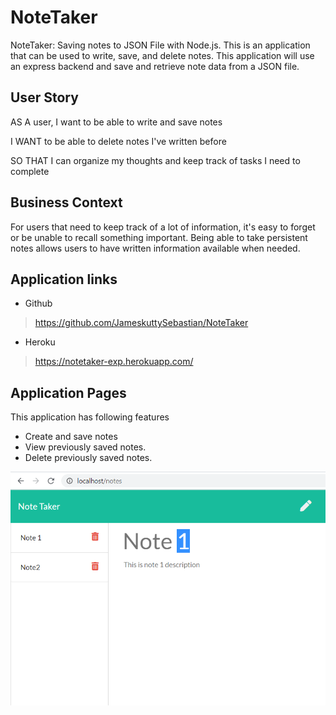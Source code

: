 # NoteTaker

NoteTaker: Saving notes to JSON File with Node.js. This is an application that can be used to write, save, and delete notes. This application will use an express backend and save and retrieve note data from a JSON file.

## User Story

AS A user, I want to be able to write and save notes

I WANT to be able to delete notes I've written before

SO THAT I can organize my thoughts and keep track of tasks I need to complete

## Business Context

For users that need to keep track of a lot of information, it's easy to forget or be unable to recall something important. Being able to take persistent notes allows users to have written information available when needed.

## Application links
-  Github
> https://github.com/JameskuttySebastian/NoteTaker

-  Heroku
> https://notetaker-exp.herokuapp.com/



## Application Pages
 
This application has following features
*  Create and save notes
*  View previously saved notes.
*  Delete previously saved notes.

![picture alt](./public/assets/img/App.PNG "App Page")
